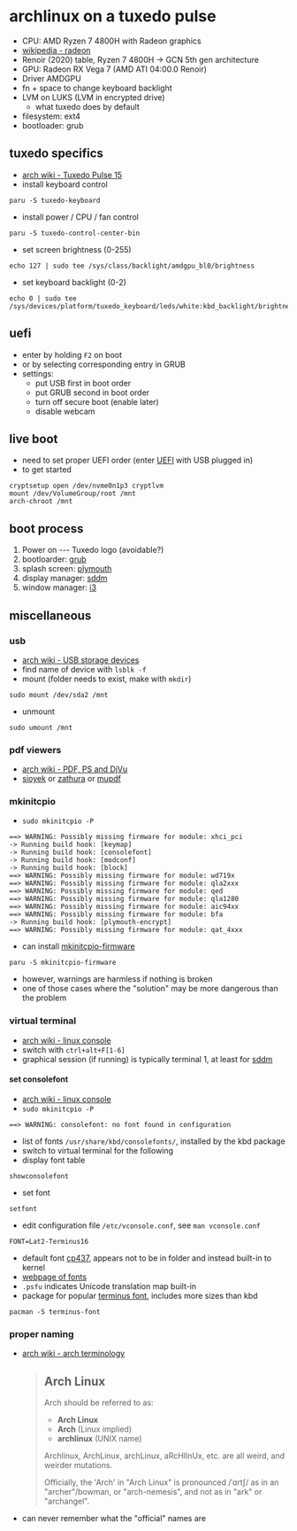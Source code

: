 # archlinux on a tuxedo pulse

- CPU: AMD Ryzen 7 4800H with Radeon graphics
- [wikipedia - radeon](https://en.wikipedia.org/wiki/Radeon_RX_Vega_series)
- Renoir (2020) table, Ryzen 7 4800H -> GCN 5th gen architecture
- GPU: Radeon RX Vega 7 (AMD ATI 04:00.0 Renoir)
- Driver AMDGPU
- fn + space to change keyboard backlight
- LVM on LUKS (LVM in encrypted drive)
  - what tuxedo does by default
- filesystem: ext4
- bootloader: grub

## tuxedo specifics

- [arch wiki -
  Tuxedo Pulse 15](https://wiki.archlinux.org/title/Tuxedo_Pulse_15)
- install keyboard control

```shell
paru -S tuxedo-keyboard
```

- install power / CPU / fan control

```shell
paru -S tuxedo-control-center-bin
```

- set screen brightness (0-255)

```shell
echo 127 | sudo tee /sys/class/backlight/amdgpu_bl0/brightness
```

- set keyboard backlight (0-2)

```shell
echo 0 | sudo tee /sys/devices/platform/tuxedo_keyboard/leds/white:kbd_backlight/brightness
```

## uefi

- enter by holding `F2` on boot
- or by selecting corresponding entry in GRUB
- settings:
  - put USB first in boot order
  - put GRUB second in boot order
  - turn off secure boot (enable later)
  - disable webcam

## live boot

- need to set proper UEFI order (enter [UEFI](#uefi) with USB plugged in)
- to get started

```shell
cryptsetup open /dev/nvme0n1p3 cryptlvm
mount /dev/VolumeGroup/root /mnt
arch-chroot /mnt
```

## boot process

1. Power on --- Tuxedo logo (avoidable?)
2. bootloarder: [grub](/pkgs/tools/misc/grub.md)
3. splash screen: [plymouth](/pkgs/os-specific/linux/plymouth.md)
4. display manager: [sddm](/pkgs/applications/display-managers/sddm.md)
5. window manager: [i3](/pkgs/applications/window-managers/i3.md)

## miscellaneous

### usb

- [arch wiki - USB storage devices](https://wiki.archlinux.org/title/USB_storage_devices)
- find name of device with `lsblk -f`
- mount (folder needs to exist, make with `mkdir`)

```shell
sudo mount /dev/sda2 /mnt
```

- unmount

```shell
sudo umount /mnt
```

### pdf viewers

- [arch wiki - PDF, PS and DjVu](https://wiki.archlinux.org/title/PDF,_PS_and_DjVu)
- [sioyek](/pkgs/applications/misc/sioyek.md) or
  [zathura](/pkgs/applications/misc/zathura.md) or
  [mupdf](/pkgs/applications/misc/mupdf.md)

### mkinitcpio

- `sudo mkinitcpio -P`

```shell
==> WARNING: Possibly missing firmware for module: xhci_pci
-> Running build hook: [keymap]
-> Running build hook: [consolefont]
-> Running build hook: [modconf]
-> Running build hook: [block]
==> WARNING: Possibly missing firmware for module: wd719x
==> WARNING: Possibly missing firmware for module: qla2xxx
==> WARNING: Possibly missing firmware for module: qed
==> WARNING: Possibly missing firmware for module: qla1280
==> WARNING: Possibly missing firmware for module: aic94xx
==> WARNING: Possibly missing firmware for module: bfa
-> Running build hook: [plymouth-encrypt]
==> WARNING: Possibly missing firmware for module: qat_4xxx
```

- can install
  [mkinitcpio-firmware](https://aur.archlinux.org/packages/mkinitcpio-firmware)

```shell
paru -S mkinitcpio-firmware
```

- however, warnings are harmless if nothing is broken
- one of those cases where the "solution"
  may be more dangerous than the problem

### virtual terminal

- [arch wiki - linux console](https://wiki.archlinux.org/title/Linux_console)
- switch with `ctrl+alt+F[1-6]`
- graphical session (if running) is typically terminal 1, at
  least for [sddm](/pkgs/applications/display-managers/sddm.md)

#### set consolefont

- [arch wiki -
  linux console](https://wiki.archlinux.org/title/Linux_console#Fonts)
- `sudo mkinitcpio -P`

```text
==> WARNING: consolefont: no font found in configuration
```

- list of fonts `/usr/share/kbd/consolefonts/`, installed by the kbd package
- switch to virtual terminal for the following
- display font table

```shell
showconsolefont
```

- set font

```shell
setfont
```

- edit configuration file `/etc/vconsole.conf`, see `man vconsole.conf `

```text
FONT=Lat2-Terminus16
```

- default font [cp437](https://en.wikipedia.org/wiki/CP437),
  appears not to be in folder and instead built-in to kernel
- [webpage of
  fonts](https://alexandre.deverteuil.net/docs/archlinux-consolefonts/)
- `.psfu` indicates Unicode translation map built-in
- package for popular
  [terminus font](http://terminus-font.sourceforge.net/index.html),
  includes more sizes than kbd

```shell
pacman -S terminus-font
```

### proper naming

- [arch wiki - arch
  terminology](https://wiki.archlinux.org/title/Arch_terminology#Arch_Linux)

  > ## Arch Linux
  >
  > Arch should be referred to as:
  >
  > - **Arch Linux**
  > - **Arch** (Linux implied)
  > - **archlinux** (UNIX name)
  >
  > Archlinux, ArchLinux, archLinux, aRcHlInUx,
  > etc. are all weird, and weirder mutations.
  >
  > Officially, the 'Arch' in "Arch Linux" is pronounced /ˈɑrtʃ/ as in an
  > "archer"/bowman, or "arch-nemesis", and not as in "ark" or "archangel".

- can never remember what the "official" names are
